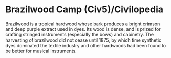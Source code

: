 # Brazilwood Camp (Civ5)/Civilopedia

Brazilwood is a tropical hardwood whose bark produces a bright crimson and deep purple extract used in dyes. Its wood is dense, and is prized for crafting stringed instruments (especially the bows) and cabinetry. The harvesting of brazilwood did not cease until 1875, by which time synthetic dyes dominated the textile industry and other hardwoods had been found to be better for musical instruments.